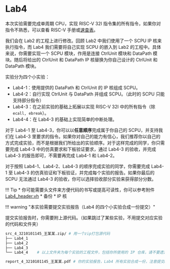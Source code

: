 # Lab4

<!-- !!! danger "实验 4-4 并未 release，内容随时都会变化。个人水平有限，如您发现文档中的疏漏欢迎 Issue！" -->

<!-- !!! tip "**2023.4.5** 更新：。注意本附件并未经过验证，如果你发现错误，请与我联系修改，谢谢！" -->

本次实验需要完成单周期 CPU，实现 RISC-V 32I 指令集的所有指令，如果你对指令不熟悉，可以查看 RISC-V 手册或[速查表](../Other/RISC_V.md)。

我们会在 Lab2 的工程上进行修改。回顾 Lab2 中我们使用了一个 SCPU IP 核来执行指令，而 Lab4 我们需要将自己实现 SCPU 的嵌入到 Lab2 的工程中。具体来说，你需要实现一个 SCPU 模块，作用是连接 CtrlUnit 模块和 DataPath 模块。随后将给出的 CtrlUnit 和 DataPath IP 核替换为你自己设计的 CtrlUnit 和 DataPath 模块。

实验分为四个小实验：

* Lab4-1：使用提供的 DataPath 和 CtrlUnit 的 IP 核组成 SCPU。
* Lab4-2：自行实现 CtrlUnit 与 DataPath 并组成 SCPU。（此时的 SCPU 只能支持部分指令）
* Lab4-3：在之前实验的基础上拓展以实现 RISC-V 32I 中的所有指令（除 `ecall, ebreak`）。
* Lab4-4：在 Lab4-3 的基础上实现简单的中断处理。

对于 Lab4-1 至 Lab4-3，你可以以**任意顺序**完成属于你自己的 SCPU，并支持我们在 Lab4-3 里要求的指令。如果你对自己的能力有信心，我们推荐你以自己的方式完成实验，而不是根据我们所给出的实验顺序。对于这样完成的同学，你只需要完成 Lab4-3 中的仿真要求和下板验证要求，通过 Lab4-3 的验收，并完成 Lab4-3 的报告即可，不需要再完成 Lab4-1 和 Lab4-2。

对于按照 Lab4-1、Lab4-2、Lab4-3 的顺序完成实验的同学，你需要完成 Lab4-1 至 Lab4-3 的仿真验证和下板验证，并完成每个实验的报告。如果你最后的 SCPU 无法通过 Lab4-3 的验收，你可以选择验收部分实验来获得部分分数。

!!! Tip
    * 你可能需要头文件来方便代码的书写或提高可读性，你可以参考附件 [Lab4_header.vh](./attachment/Lab4_header.vh)
    * 备份
    * IP 核

!!! warning "本实验需要提交实验报告（Lab4 的四个小实验合成一份提交）"

提交实验报告时，你需要附上源代码。（如果跳过了某些实验，不用提交对应实验的代码和文件夹）

```bash
src_4_3210101145_王某某.zip/ # 用一个zip打包源代码
├── Lab4_1
├── Lab4_2
├── Lab4_3
└── Lab4_4    # 以上文件夹为每个实验的工程文件，包括你所使用的 IP 仓库，请不要遗漏

report_4_3210101145_王某某.pdf # 你的实验报告，Lab4 所有实验合成一份，注意提交PDF格式
```
